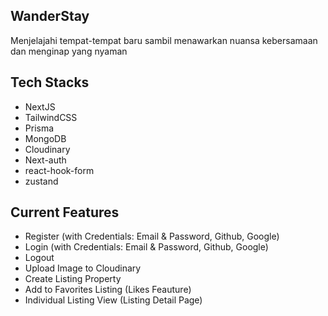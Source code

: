 ## WanderStay

Menjelajahi tempat-tempat baru sambil menawarkan nuansa kebersamaan dan menginap yang nyaman

## Tech Stacks

- NextJS
- TailwindCSS
- Prisma
- MongoDB
- Cloudinary
- Next-auth
- react-hook-form
- zustand

## Current Features

- Register (with Credentials: Email & Password, Github, Google)
- Login (with Credentials: Email & Password, Github, Google)
- Logout
- Upload Image to Cloudinary
- Create Listing Property
- Add to Favorites Listing (Likes Feauture)
- Individual Listing View (Listing Detail Page)
